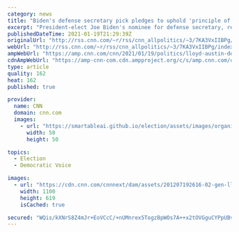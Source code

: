 ```yaml
---
category: news
title: "Biden's defense secretary pick pledges to uphold 'principle of civilian control of the military' "
excerpt: "President-elect Joe Biden's nominee for defense secretary, retired Gen. Lloyd Austin, pledged on Tuesday that he will \"uphold the principle of civilian control of the military\" if confirmed to the post.\n    \n"
publishedDateTime: 2021-01-19T21:29:39Z
originalUrl: "http://rss.cnn.com/~r/rss/cnn_allpolitics/~3/7KA3VxIIBPg/index.html"
webUrl: "http://rss.cnn.com/~r/rss/cnn_allpolitics/~3/7KA3VxIIBPg/index.html"
ampWebUrl: "https://amp.cnn.com/cnn/2021/01/19/politics/lloyd-austin-defense-secretary-nominee-hearing/index.html"
cdnAmpWebUrl: "https://amp-cnn-com.cdn.ampproject.org/c/s/amp.cnn.com/cnn/2021/01/19/politics/lloyd-austin-defense-secretary-nominee-hearing/index.html"
type: article
quality: 162
heat: 162
published: true

provider:
  name: CNN
  domain: cnn.com
  images:
    - url: "https://smartableai.github.io/election/assets/images/organizations/cnn.com-50x50.jpg"
      width: 50
      height: 50

topics:
  - Election
  - Democratic Voice

images:
  - url: "https://cdn.cnn.com/cnnnext/dam/assets/201207192616-02-gen-lloyd-austin-file-super-tease.jpg"
    width: 1100
    height: 619
    isCached: true

secured: "WQis/kXNrS8Z4mJr+EoVCcC/+nUMnrex5TogzBpWOs7A++x2tOVGguCYPpUBvVpyFgm8YS6vUdGpNEtX5hRfK/wS+u5Pxyy6FmLTDlgR/PjzjmnHqhFVXTCSPBht/8+qS+Vz2dm2dQ/eWOdeS1tMAKitYgKapoK+U0DqnskYGCp4fzw5LpfIrwUADJtfI5aEn2ATtxn6MAO617P/7Pl271CruOpk+76ZPk7xXTge87d6eDsSAlB9VmcCxw3Eln5ZZdDQOGraMWHmASw+vt2nwYbyc2lnVATp8V76oPryFel1agbE76XQngOfGfXkO6e4I/BJNljGRwJoQ8f24Yduim3T9Y2PJf39TOUJYPGoI0s=;DEfSMzPQynmAqsYnaLscig=="
---
```


